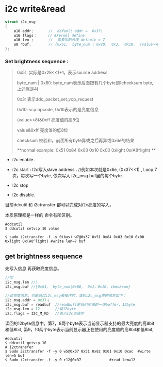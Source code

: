 # i2c write&read

```c
struct i2c_msg
{
    u16 addr; 		//	default addr =  0x37;
    u16 flags； 	   // #kernel define
    u16 len ; 		//	需要写的长度 defaule = 7
    u8 *buf;		// {0x51,  byte_num | 0x80,  0x3,  0x10,  (value>>8)&0xff,  value&0xff,  checksum} 
};
```

### Set brightness sequence : 

> 0x51:      实际是0x28<<1+1，表示source address
>
> byte_num | 0x80:   byte_num表示后面跟有几个byte(除checksum byte, 上述就是4)
>
> 0x3:        表示ddc_packet_set_vcp_request
>
> 0x10:       vcp opcode, 0x10表示的是亮度信息
>
> (value>>8)&0xff    亮度值的高8位
>
> value&0xff    亮度值的低8位
>
> checksum    校验和，前面所有byte异或之后再异或0x6e的结果  
>
> **normal example: 0x51 0x84 0x03 0x10 0x00 0xlight 0x(A8^light)  **

* i2c enable .

* i2c start :   I2c写入slave address .  //例如本次就是0x6e, (0x37<<1) , Loop 7次，每次写一个byte, 依次写入 i2c_msg.buf里的每个byte.

* I2c stop

* i2c disable.

目前ddcutil 和 i2ctransfer 都可以完成对i2c亮度的写入。

本质原理都是一样的 命令有所区别。

```shell
#ddcutil
$ ddcutil setvcp 10 value

$ sudo i2ctransfer -f -y 0(bus) w7@0x37 0x51 0x84 0x03 0x10 0x00 0xlight 0x(A8^light) #write len=7 buf
```

## get brightness sequence

先写入信息 再获取亮度信息。

```c
//写
i2c_msg.len //5 
i2c_msg.buf //{0x51,  byte_num|0x80,  0x1，0x10, checksum}
```

```c
//读亮度信息，也是通过i2c_msg去操作的，填到i2c_msg里的信息如下：
i2c_msg.addr = 0x37；
i2c_msg.buf = readbuf  //readbuff是我们申请的一块buffer，12byte
i2c_msg.len = 12       //读12byte
i2c.flags = I2C_M_RD   //表示i2c读操作
```

读回的12byte信息中，第7，8两个byte表示当前显示器支持的最大亮度的高8bit和低8bit, 第9，10两个byte表示当前显示器正在使用的亮度值的高8bit和低8bit,

```shell
#ddcutil
$ ddcutil getvcp 10
# i2ctransfer
$ Sudo i2ctransfer -f -y 0 w5@0x37 0x51 0x82 0x01 0x10 0xac  #wirte len=5 buf
$ Sudo i2ctransfer -f -y 0 r12@0x37				#read len=12
```

